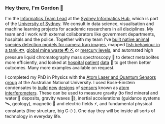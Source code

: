 ### Hey there, I'm Gordon  👋
I'm the [Informatics Team Lead](https://www.linkedin.com/in/gdmcdonald/) at the [Sydney Informatics Hub](https://www.sydney.edu.au/sydney-informatics-hub), which is part of the [University of Sydney](https://www.sydney.edu.au). We consult in data science, visualisation and machine learning projects for academic researchers in all disciplines. My team and I work with external collaborators like government departments, hospitals and the police. Together with my team I've [built native animal species detection models for camera trap images](https://marsupial.ai/), mapped [fish behaviour in a tank 🐟](https://eprints.whiterose.ac.uk/145571/3/rspb.2019.0448.pdf), [global mine waste 🌏 ⛏](https://tailing.grida.no/) or [mercury levels](https://marine-studies-institute.sydney.edu.au/mercury-database/), and automated high pressure liquid chromatography mass spectroscopy 💉 to detect metabolites more efficiently, and looked at [hospital](https://dhin.net.au/project-update-speed-extract/) [patient](https://www.mdpi.com/1660-4601/16/8/1326/pdf) [data](https://adc.bmj.com/content/104/12/1150.abstract) 🏥 to get them better outcomes. Many more examples available on request.

I completed my PhD in Physics with the [Atom Laser and Quantum Sensors group](http://atomlaser.anu.edu.au/) at the Australian National University. I used Bose-Einstein condensates to [build](https://journals.aps.org/prl/abstract/10.1103/PhysRevLett.113.013002) [new](https://arxiv.org/abs/1311.2143) [designs](https://iopscience.iop.org/article/10.1088/1367-2630/16/7/073035) of [sensors](https://arxiv.org/abs/1307.0268) known as [atom interferometers](https://openresearch-repository.anu.edu.au/bitstream/1885/152398/2/01_Hardman_Simultaneous_Precision_2016.pdf). These can be used to measure gravity (to find mineral and water 🌊 deposits, gravity waves 🌠), inertial accelerations (guidance systems 🛰, geology), magnetic 🧲 and electric fields ⚡️, and fundamental physical constants (fine structure, big G ⏱ ). One day they will be inside all sorts of technology in everyday life.
